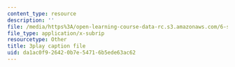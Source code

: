 ```yaml
---
content_type: resource
description: ''
file: /media/https%3A/open-learning-course-data-rc.s3.amazonaws.com/6-s897-machine-learning-for-healthcare-spring-2019/da1ac0f926420b7e54716b5ede63ac62_gRkUhg9Wb-I.srt
file_type: application/x-subrip
resourcetype: Other
title: 3play caption file
uid: da1ac0f9-2642-0b7e-5471-6b5ede63ac62
---
```

